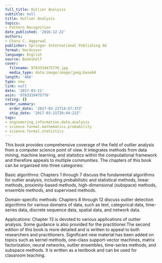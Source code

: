 ```yaml
---
full_title: Outlier Analysis
subtitle: null
title: Outlier Analysis
topics:
- Pattern Recognition
date_published: '2016-12-22'
authors:
- Charu C. Aggarwal
publisher: Springer International Publishing AG
format: Hardcover
language: English
source: Bookshelf
cover:
  filename: 9783319475776.jpg
  media_type: data:image/image/jpeg;base64
length: '466'
type: new
link: null
date: '2017-03-21'
asin: '9783319475776'
rating: {}
order_summary:
  order_date: '2017-03-21T14:57:37Z'
  ship_date: '2017-03-21T20:44:22Z'
tags:
- engineering.information.data.analysis
- science.formal.mathematics.probability
- science.formal.statistics
---
```

This book provides comprehensive coverage of the field of outlier analysis from a computer science point of view. It integrates methods from data mining, machine learning, and statistics within the computational framework and therefore appeals to multiple communities. The chapters of this book can be organized into three categories:

Basic algorithms: Chapters 1 through 7 discuss the fundamental algorithms for outlier analysis, including probabilistic and statistical methods, linear methods, proximity-based methods, high-dimensional (subspace) methods, ensemble methods, and supervised methods.

Domain-specific methods: Chapters 8 through 12 discuss outlier detection algorithms for various domains of data, such as text, categorical data, time-series data, discrete sequence data, spatial data, and network data.

Applications: Chapter 13 is devoted to various applications of outlier analysis. Some guidance is also provided for the practitioner.The second edition of this book is more detailed and is written to appeal to both researchers and practitioners. Significant new material has been added on topics such as kernel methods, one-class support-vector machines, matrix factorization, neural networks, outlier ensembles, time-series methods, and subspace methods. It is written as a textbook and can be used for classroom teaching.
